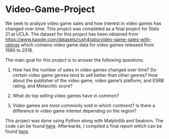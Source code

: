 # Video-Game-Project
We seek to analyze video game sales and how interest in video games has changed over time. This project was completed as a final project for Stats 21 at UCLA. The dataset for this project has been obtained from https://www.kaggle.com/datasets/rush4ratio/video-game-sales-with-ratings which contains video game data for video games released from 1980 to 2016.

The main goal for this project is to answer the following questions:

1. How has the number of sales in video games changed over time? Do certain video game
genres tend to sell better than other genres? How about the publisher of the video
game, video game’s platform, and ESRB rating, and Metacritic score?

2. What do top selling video games have in common?

3. Video games are most commonly sold in which continent? Is there a difference in video game interest depending on the region?


This project was done using Python along with Matplotlib and Seaborn. The code can be found [here](https://github.com/AaronChao4/Video-Game-Project/blob/main/Chao_Aaron%20Stats%2021%20Project%20Code.ipynb). Afterwards, I compiled a final report which can be found [here](https://github.com/AaronChao4/Video-Game-Project/blob/main/Chao_Aaron%20Stats%2021%20Project%20Analysis.pdf).
